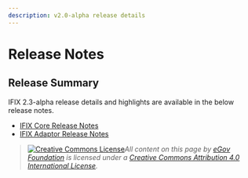 ```yaml
---
description: v2.0-alpha release details
---
```


# Release Notes

## Release Summary

IFIX 2.3-alpha release details and highlights are available in the below release notes.

* [IFIX Core Release Notes](ifix-core-release-notes/)
* [IFIX Adaptor Release Notes](ifix-adaptor-release-notes/)

> [![Creative Commons License](https://i.creativecommons.org/l/by/4.0/80x15.png)_​_](http://creativecommons.org/licenses/by/4.0/)_All content on this page by_ [_eGov Foundation_](https://egov.org.in/) _is licensed under a_ [_Creative Commons Attribution 4.0 International License_](http://creativecommons.org/licenses/by/4.0/)_._
